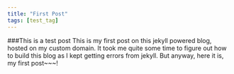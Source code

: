 ```yaml
---
title: "First Post"
tags: [test_tag]
---
```



###This is a test post
This is my first post on this jekyll powered blog, hosted on my custom domain. It took me quite some time to figure out how to build this blog as I kept getting errors from jekyll. 
But anyway, here it is, my first post~~~!